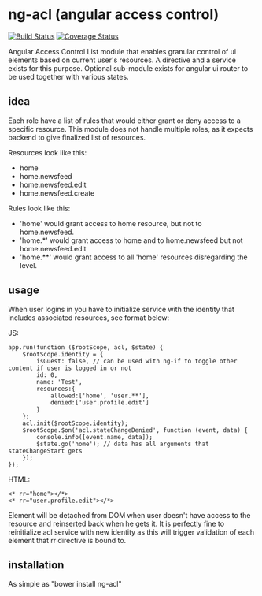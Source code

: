 # ng-acl (angular access control)
[![Build Status](https://secure.travis-ci.org/FDIM/ng-acl.png?branch=master)](https://travis-ci.org/FDIM/ng-acl)
[![Coverage Status](https://coveralls.io/repos/FDIM/ng-acl/badge.svg?branch=master&service=github)](https://coveralls.io/r/FDIM/ng-acl/?branch=master)

Angular Access Control List module that enables granular control of ui elements based on current user's resources. A directive and a service exists for this purpose. Optional sub-module exists for angular ui router to be used together with various states.

## idea
Each role have a list of rules that would either grant or deny access to a specific resource. This module does not handle multiple roles, as it expects backend to give finalized list of resources.

Resources look like this:
* home
* home.newsfeed
* home.newsfeed.edit
* home.newsfeed.create

Rules look like this: 
* 'home' would grant access to home resource, but not to home.newsfeed.
* 'home.*' would grant access to home and to home.newsfeed but not home.newsfeed.edit
* 'home.**' would grant access to all 'home' resources disregarding the level. 

## usage
When user logins in you have to initialize service with the identity that includes associated resources, see format below:

JS:

	app.run(function ($rootScope, acl, $state) {
		$rootScope.identity = {
			isGuest: false, // can be used with ng-if to toggle other content if user is logged in or not
			id: 0,
			name: 'Test',
			resources:{
				allowed:['home', 'user.**'],
				denied:['user.profile.edit']
			}
		};
		acl.init($rootScope.identity);
		$rootScope.$on('acl.stateChangeDenied', function (event, data) {
			console.info([event.name, data]);
			$state.go('home'); // data has all arguments that stateChangeStart gets
		});
	});

HTML:

    <* rr="home"></*>
    <* rr="user.profile.edit"></*>

Element will be detached from DOM when user doesn't have access to the resource and reinserted back when he gets it. It is perfectly fine to reinitialize acl service with new identity as this will trigger validation of each element that rr directive is bound to.

## installation
As simple as "bower install ng-acl"
